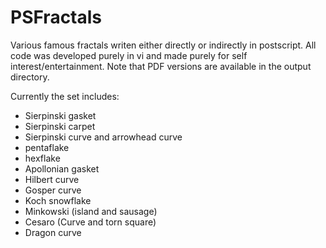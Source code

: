 # PSFractals

Various famous fractals writen either directly or indirectly in postscript.  All code was developed purely in vi and made purely for self interest/entertainment.  Note that PDF versions are available in the output directory.

Currently the set includes:
* Sierpinski gasket
* Sierpinski carpet
* Sierpinski curve and arrowhead curve 
* pentaflake
* hexflake
* Apollonian gasket
* Hilbert curve
* Gosper curve
* Koch snowflake
* Minkowski (island and sausage)
* Cesaro (Curve and torn square)
* Dragon curve
